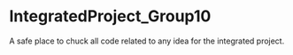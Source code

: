 # IntegratedProject_Group10
A safe place to chuck all code related to any idea for the integrated project.
